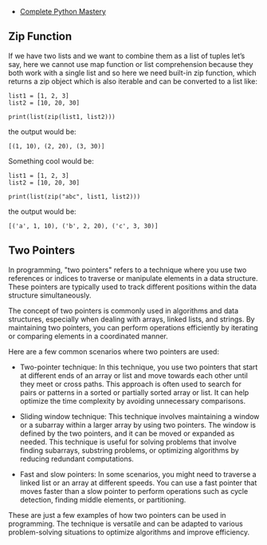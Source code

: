 + <a href="https://codewithmosh.com/p/python-programming-course-beginners">Complete Python Mastery</a>



## Zip Function

If we have two lists and we want to combine them as a list of tuples let’s say, here we cannot use map function or list comprehension because they both work with a single list and so here we need built-in zip function, which returns a zip object which is also iterable and can be converted to a list like:

    list1 = [1, 2, 3]
    list2 = [10, 20, 30]

    print(list(zip(list1, list2)))


the output would be:

    [(1, 10), (2, 20), (3, 30)]

Something cool would be:

    list1 = [1, 2, 3]
    list2 = [10, 20, 30]

    print(list(zip("abc", list1, list2)))


the output would be:

    [('a', 1, 10), ('b', 2, 20), ('c', 3, 30)]

## Two Pointers

In programming, "two pointers" refers to a technique where you use two references or indices to traverse or manipulate elements in a data structure. These pointers are typically used to track different positions within the data structure simultaneously.

The concept of two pointers is commonly used in algorithms and data structures, especially when dealing with arrays, linked lists, and strings. By maintaining two pointers, you can perform operations efficiently by iterating or comparing elements in a coordinated manner.

Here are a few common scenarios where two pointers are used:

+ Two-pointer technique: In this technique, you use two pointers that start at different ends of an array or list and move towards each other until they meet or cross paths. This approach is often used to search for pairs or patterns in a sorted or partially sorted array or list. It can help optimize the time complexity by avoiding unnecessary comparisons.

+ Sliding window technique: This technique involves maintaining a window or a subarray within a larger array by using two pointers. The window is defined by the two pointers, and it can be moved or expanded as needed. This technique is useful for solving problems that involve finding subarrays, substring problems, or optimizing algorithms by reducing redundant computations.

+ Fast and slow pointers: In some scenarios, you might need to traverse a linked list or an array at different speeds. You can use a fast pointer that moves faster than a slow pointer to perform operations such as cycle detection, finding middle elements, or partitioning.

These are just a few examples of how two pointers can be used in programming. The technique is versatile and can be adapted to various problem-solving situations to optimize algorithms and improve efficiency.
